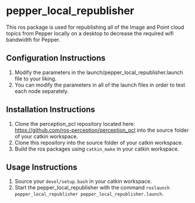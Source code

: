 # pepper_local_republisher

This ros package is used for republishing all of the Image and Point cloud topics from Pepper locally on a desktop to decrease the required wifi bandwidth for Pepper.

## Configuration Instructions
1. Modify the parameters in the launch/pepper_local_republisher.launch file to your liking.
2. You can modify the parameters in all of the launch files in order to test each node separately.

## Installation Instructions
1. Clone the perception_pcl repository located here: https://github.com/ros-perception/perception_pcl into the source folder of your catkin workspace.
2. Clone this repository into the source folder of your catkin workspace.
3. Build the ros packages using `catkin_make` in your catkin workspace.

## Usage Instructions
1. Source your `devel/setup.bash` in your catkin workspace.
2. Start the pepper_local_republisher with the command `roslaunch pepper_local_republisher pepper_local_republisher.launch`.